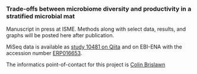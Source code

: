 ### Trade-offs between microbiome diversity and productivity in a stratified microbial mat

Manuscript in press at ISME. Methods along with select data, results, and graphs will be posted here after publication.

MiSeq data is available as [study 10481 on Qiita](https://qiita.ucsd.edu/study/description/10481) and on EBI-ENA with the accession number [ERP016653](https://www.ebi.ac.uk/ena/data/view/PRJEB14970).

The informatics point-of-contact for this project is [Colin Brislawn](https://www.github.com/colinbrislawn)
